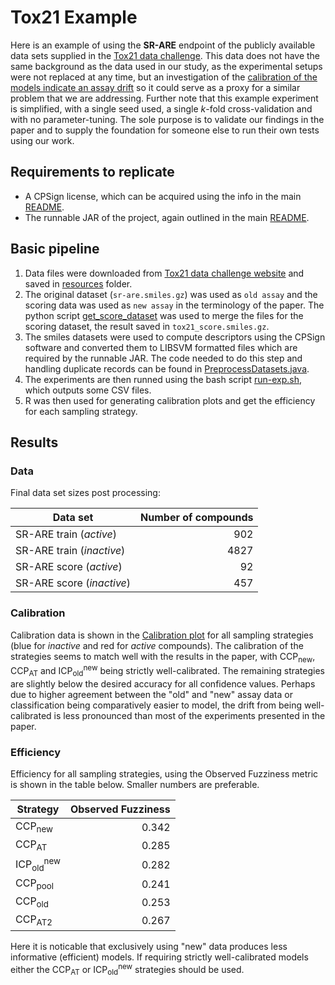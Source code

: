 # Tox21 Example 
Here is an example of using the **SR-ARE** endpoint of the publicly available data sets supplied in the [Tox21 data challenge](https://tripod.nih.gov/tox21/challenge/data.jsp#). This data does not have the same background as the data used in our study, as the experimental setups were not replaced at any time, but an investigation of the [calibration of the models indicate an assay drift](https://www.researchsquare.com/article/rs-220364/v1) so it could serve as a proxy for a similar problem that we are addressing. Further note that this example experiment is simplified, with a single seed used, a single *k*-fold cross-validation and with no parameter-tuning. The sole purpose is to validate our findings in the paper and to supply the foundation for someone else to run their own tests using our work.

## Requirements to replicate
- A CPSign license, which can be acquired using the info in the main [README](../README.md).
- The runnable JAR of the project, again outlined in the main [README](../README.md).

## Basic pipeline
1. Data files were downloaded from [Tox21 data challenge website](https://tripod.nih.gov/tox21/challenge/) and saved in [resources](resources) folder.
2. The original dataset (`sr-are.smiles.gz`) was used as `old assay` and the scoring data was used as `new assay` in the terminology of the paper. The python script [get_score_dataset](get_score_dataset.py) was used to merge the files for the scoring dataset, the result saved in `tox21_score.smiles.gz`.
3. The smiles datasets were used to compute descriptors using the CPSign software and converted them to LIBSVM formatted files which are required by the runnable JAR. The code needed to do this step and handling duplicate records can be found in [PreprocessDatasets.java](src/code/PreprocessDatasets.java).
4. The experiments are then runned using the bash script [run-exp.sh](run-exp.sh), which outputs some CSV files.
5. R was then used for generating calibration plots and get the efficiency for each sampling strategy. 

## Results

### Data 
Final data set sizes post processing:

| Data set | Number of compounds |
| -------- | ------------------: |
| SR-ARE train (_active_) | 902 |
| SR-ARE train (_inactive_) | 4827 |
| SR-ARE score (_active_) | 92 |
| SR-ARE score (_inactive_) | 457 |


### Calibration 
Calibration data is shown in the [Calibration plot](run_outputs/calibration_plot.pdf) for all sampling strategies (blue for _inactive_ and red for _active_ compounds). The calibration of the strategies seems to match well with the results in the paper, with CCP<sub>new</sub>, CCP<sub>AT</sub> and ICP<sub>old</sub><sup>new</sup> being strictly well-calibrated. The remaining strategies are slightly below the desired accuracy for all confidence values. Perhaps due to higher agreement between the "old" and "new" assay data or classification being comparatively easier to model, the drift from being well-calibrated is less pronounced than most of the experiments presented in the paper. 


### Efficiency
Efficiency for all sampling strategies, using the Observed Fuzziness metric is shown in the table below. Smaller numbers are preferable.

| Strategy | Observed Fuzziness  |
| -------- | ------------------: |
| CCP<sub>new</sub> | 0.342 |
| CCP<sub>AT</sub> | 0.285 |
| ICP<sub>old</sub><sup>new</sup> | 0.282 |
| CCP<sub>pool</sub> | 0.241 |
| CCP<sub>old</sub> | 0.253 |
| CCP<sub>AT2</sub> | 0.267 |

 Here it is noticable that exclusively using "new" data produces less informative (efficient) models. If requiring strictly well-calibrated models either the CCP<sub>AT</sub> or ICP<sub>old</sub><sup>new</sup> strategies should be used. 
